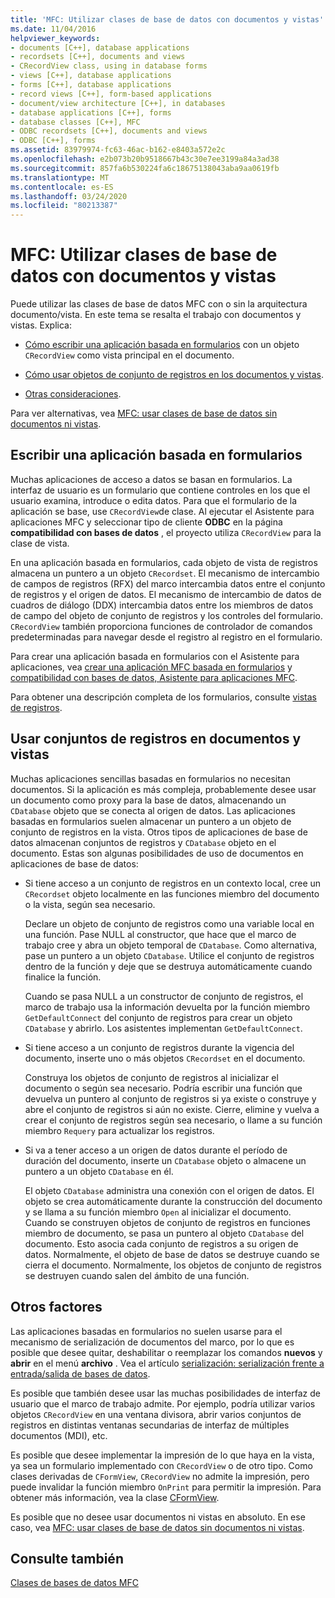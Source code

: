 ```yaml
---
title: 'MFC: Utilizar clases de base de datos con documentos y vistas'
ms.date: 11/04/2016
helpviewer_keywords:
- documents [C++], database applications
- recordsets [C++], documents and views
- CRecordView class, using in database forms
- views [C++], database applications
- forms [C++], database applications
- record views [C++], form-based applications
- document/view architecture [C++], in databases
- database applications [C++], forms
- database classes [C++], MFC
- ODBC recordsets [C++], documents and views
- ODBC [C++], forms
ms.assetid: 83979974-fc63-46ac-b162-e8403a572e2c
ms.openlocfilehash: e2b073b20b9518667b43c30e7ee3199a84a3ad38
ms.sourcegitcommit: 857fa6b530224fa6c18675138043aba9aa0619fb
ms.translationtype: MT
ms.contentlocale: es-ES
ms.lasthandoff: 03/24/2020
ms.locfileid: "80213387"
---
```

# <a name="mfc-using-database-classes-with-documents-and-views"></a>MFC: Utilizar clases de base de datos con documentos y vistas

Puede utilizar las clases de base de datos MFC con o sin la arquitectura documento/vista. En este tema se resalta el trabajo con documentos y vistas. Explica:

- [Cómo escribir una aplicación basada en formularios](#_core_writing_a_form.2d.based_application) con un objeto `CRecordView` como vista principal en el documento.

- [Cómo usar objetos de conjunto de registros en los documentos y vistas](#_core_using_recordsets_in_documents_and_views).

- [Otras consideraciones](#_core_other_factors).

Para ver alternativas, vea [MFC: usar clases de base de datos sin documentos ni vistas](../data/mfc-using-database-classes-without-documents-and-views.md).

##  <a name="writing-a-form-based-application"></a><a name="_core_writing_a_form.2d.based_application"></a>Escribir una aplicación basada en formularios

Muchas aplicaciones de acceso a datos se basan en formularios. La interfaz de usuario es un formulario que contiene controles en los que el usuario examina, introduce o edita datos. Para que el formulario de la aplicación se base, use `CRecordView`de clase. Al ejecutar el Asistente para aplicaciones MFC y seleccionar tipo de cliente **ODBC** en la página **compatibilidad con bases de datos** , el proyecto utiliza `CRecordView` para la clase de vista.

En una aplicación basada en formularios, cada objeto de vista de registros almacena un puntero a un objeto `CRecordset`. El mecanismo de intercambio de campos de registros (RFX) del marco intercambia datos entre el conjunto de registros y el origen de datos. El mecanismo de intercambio de datos de cuadros de diálogo (DDX) intercambia datos entre los miembros de datos de campo del objeto de conjunto de registros y los controles del formulario. `CRecordView` también proporciona funciones de controlador de comandos predeterminadas para navegar desde el registro al registro en el formulario.

Para crear una aplicación basada en formularios con el Asistente para aplicaciones, vea [crear una aplicación MFC basada en formularios](../mfc/reference/creating-a-forms-based-mfc-application.md) y [compatibilidad con bases de datos, Asistente para aplicaciones MFC](../mfc/reference/database-support-mfc-application-wizard.md).

Para obtener una descripción completa de los formularios, consulte [vistas de registros](../data/record-views-mfc-data-access.md).

##  <a name="using-recordsets-in-documents-and-views"></a><a name="_core_using_recordsets_in_documents_and_views"></a>Usar conjuntos de registros en documentos y vistas

Muchas aplicaciones sencillas basadas en formularios no necesitan documentos. Si la aplicación es más compleja, probablemente desee usar un documento como proxy para la base de datos, almacenando un `CDatabase` objeto que se conecta al origen de datos. Las aplicaciones basadas en formularios suelen almacenar un puntero a un objeto de conjunto de registros en la vista. Otros tipos de aplicaciones de base de datos almacenan conjuntos de registros y `CDatabase` objeto en el documento. Estas son algunas posibilidades de uso de documentos en aplicaciones de base de datos:

- Si tiene acceso a un conjunto de registros en un contexto local, cree un `CRecordset` objeto localmente en las funciones miembro del documento o la vista, según sea necesario.

   Declare un objeto de conjunto de registros como una variable local en una función. Pase NULL al constructor, que hace que el marco de trabajo cree y abra un objeto temporal de `CDatabase`. Como alternativa, pase un puntero a un objeto `CDatabase`. Utilice el conjunto de registros dentro de la función y deje que se destruya automáticamente cuando finalice la función.

   Cuando se pasa NULL a un constructor de conjunto de registros, el marco de trabajo usa la información devuelta por la función miembro `GetDefaultConnect` del conjunto de registros para crear un objeto `CDatabase` y abrirlo. Los asistentes implementan `GetDefaultConnect`.

- Si tiene acceso a un conjunto de registros durante la vigencia del documento, inserte uno o más objetos `CRecordset` en el documento.

   Construya los objetos de conjunto de registros al inicializar el documento o según sea necesario. Podría escribir una función que devuelva un puntero al conjunto de registros si ya existe o construye y abre el conjunto de registros si aún no existe. Cierre, elimine y vuelva a crear el conjunto de registros según sea necesario, o llame a su función miembro `Requery` para actualizar los registros.

- Si va a tener acceso a un origen de datos durante el período de duración del documento, inserte un `CDatabase` objeto o almacene un puntero a un objeto `CDatabase` en él.

   El objeto `CDatabase` administra una conexión con el origen de datos. El objeto se crea automáticamente durante la construcción del documento y se llama a su función miembro `Open` al inicializar el documento. Cuando se construyen objetos de conjunto de registros en funciones miembro de documento, se pasa un puntero al objeto `CDatabase` del documento. Esto asocia cada conjunto de registros a su origen de datos. Normalmente, el objeto de base de datos se destruye cuando se cierra el documento. Normalmente, los objetos de conjunto de registros se destruyen cuando salen del ámbito de una función.

##  <a name="other-factors"></a><a name="_core_other_factors"></a>Otros factores

Las aplicaciones basadas en formularios no suelen usarse para el mecanismo de serialización de documentos del marco, por lo que es posible que desee quitar, deshabilitar o reemplazar los comandos **nuevos** y **abrir** en el menú **archivo** . Vea el artículo [serialización: serialización frente a entrada/salida de bases de datos](../mfc/serialization-serialization-vs-database-input-output.md).

Es posible que también desee usar las muchas posibilidades de interfaz de usuario que el marco de trabajo admite. Por ejemplo, podría utilizar varios objetos `CRecordView` en una ventana divisora, abrir varios conjuntos de registros en distintas ventanas secundarias de interfaz de múltiples documentos (MDI), etc.

Es posible que desee implementar la impresión de lo que haya en la vista, ya sea un formulario implementado con `CRecordView` o de otro tipo. Como clases derivadas de `CFormView`, `CRecordView` no admite la impresión, pero puede invalidar la función miembro `OnPrint` para permitir la impresión. Para obtener más información, vea la clase [CFormView](../mfc/reference/cformview-class.md).

Es posible que no desee usar documentos ni vistas en absoluto. En ese caso, vea [MFC: usar clases de base de datos sin documentos ni vistas](../data/mfc-using-database-classes-without-documents-and-views.md).

## <a name="see-also"></a>Consulte también

[Clases de bases de datos MFC](../data/mfc-database-classes-odbc-and-dao.md)
